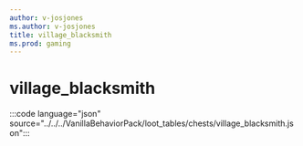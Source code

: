 ```yaml
---
author: v-josjones
ms.author: v-josjones
title: village_blacksmith
ms.prod: gaming
---
```


# village_blacksmith

:::code language="json" source="../../../VanillaBehaviorPack/loot_tables/chests/village_blacksmith.json":::
